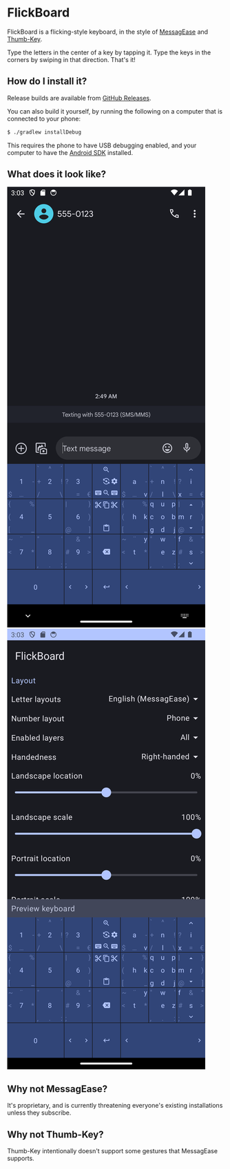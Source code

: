 # FlickBoard

FlickBoard is a flicking-style keyboard, in the style of [MessagEase] and [Thumb-Key].

Type the letters in the center of a key by tapping it. Type the keys in the corners by swiping in
that direction. That's it!

## How do I install it?

Release builds are available from [GitHub Releases](https://github.com/nightkr/flickboard/releases).

You can also build it yourself, by running the following on a computer that is connected to your
phone:

```bash
$ ./gradlew installDebug
```

This requires the phone to have USB debugging enabled, and your computer to have the [Android SDK]
installed.

## What does it look like?

![Screenshot of the keyboard in use](fastlane/metadata/android/en-US/images/phoneScreenshots/2.png)
![Screenshot of settings panel](fastlane/metadata/android/en-US/images/phoneScreenshots/1.png)

## Why not MessagEase?

It's proprietary, and is currently threatening everyone's existing installations unless they
subscribe.

## Why not Thumb-Key?

Thumb-Key intentionally doesn't support some gestures that MessagEase supports.

[MessagEase]: https://www.exideas.com/ME/index.php

[Thumb-Key]: https://github.com/dessalines/thumb-key

[Android SDK]: https://developer.android.com/studio